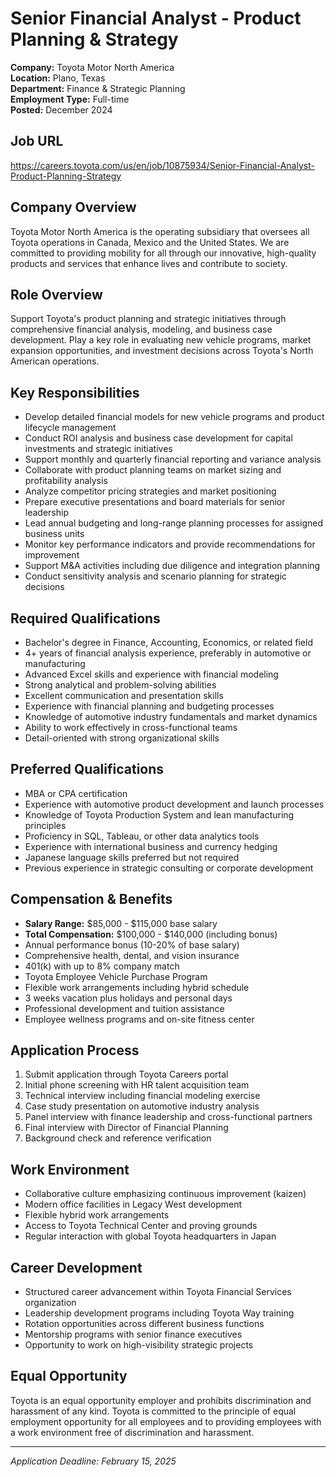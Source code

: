 # Senior Financial Analyst - Product Planning & Strategy
**Company:** Toyota Motor North America  
**Location:** Plano, Texas  
**Department:** Finance & Strategic Planning  
**Employment Type:** Full-time  
**Posted:** December 2024  

## Job URL
https://careers.toyota.com/us/en/job/10875934/Senior-Financial-Analyst-Product-Planning-Strategy

## Company Overview
Toyota Motor North America is the operating subsidiary that oversees all Toyota operations in Canada, Mexico and the United States. We are committed to providing mobility for all through our innovative, high-quality products and services that enhance lives and contribute to society.

## Role Overview
Support Toyota's product planning and strategic initiatives through comprehensive financial analysis, modeling, and business case development. Play a key role in evaluating new vehicle programs, market expansion opportunities, and investment decisions across Toyota's North American operations.

## Key Responsibilities
- Develop detailed financial models for new vehicle programs and product lifecycle management
- Conduct ROI analysis and business case development for capital investments and strategic initiatives
- Support monthly and quarterly financial reporting and variance analysis
- Collaborate with product planning teams on market sizing and profitability analysis
- Analyze competitor pricing strategies and market positioning
- Prepare executive presentations and board materials for senior leadership
- Lead annual budgeting and long-range planning processes for assigned business units
- Monitor key performance indicators and provide recommendations for improvement
- Support M&A activities including due diligence and integration planning
- Conduct sensitivity analysis and scenario planning for strategic decisions

## Required Qualifications
- Bachelor's degree in Finance, Accounting, Economics, or related field
- 4+ years of financial analysis experience, preferably in automotive or manufacturing
- Advanced Excel skills and experience with financial modeling
- Strong analytical and problem-solving abilities
- Excellent communication and presentation skills
- Experience with financial planning and budgeting processes
- Knowledge of automotive industry fundamentals and market dynamics
- Ability to work effectively in cross-functional teams
- Detail-oriented with strong organizational skills

## Preferred Qualifications
- MBA or CPA certification
- Experience with automotive product development and launch processes
- Knowledge of Toyota Production System and lean manufacturing principles
- Proficiency in SQL, Tableau, or other data analytics tools
- Experience with international business and currency hedging
- Japanese language skills preferred but not required
- Previous experience in strategic consulting or corporate development

## Compensation & Benefits
- **Salary Range:** $85,000 - $115,000 base salary
- **Total Compensation:** $100,000 - $140,000 (including bonus)
- Annual performance bonus (10-20% of base salary)
- Comprehensive health, dental, and vision insurance
- 401(k) with up to 8% company match
- Toyota Employee Vehicle Purchase Program
- Flexible work arrangements including hybrid schedule
- 3 weeks vacation plus holidays and personal days
- Professional development and tuition assistance
- Employee wellness programs and on-site fitness center

## Application Process
1. Submit application through Toyota Careers portal
2. Initial phone screening with HR talent acquisition team
3. Technical interview including financial modeling exercise
4. Case study presentation on automotive industry analysis
5. Panel interview with finance leadership and cross-functional partners
6. Final interview with Director of Financial Planning
7. Background check and reference verification

## Work Environment
- Collaborative culture emphasizing continuous improvement (kaizen)
- Modern office facilities in Legacy West development
- Flexible hybrid work arrangements
- Access to Toyota Technical Center and proving grounds
- Regular interaction with global Toyota headquarters in Japan

## Career Development
- Structured career advancement within Toyota Financial Services organization
- Leadership development programs including Toyota Way training
- Rotation opportunities across different business functions
- Mentorship programs with senior finance executives
- Opportunity to work on high-visibility strategic projects

## Equal Opportunity
Toyota is an equal opportunity employer and prohibits discrimination and harassment of any kind. Toyota is committed to the principle of equal employment opportunity for all employees and to providing employees with a work environment free of discrimination and harassment.

---
*Application Deadline: February 15, 2025*